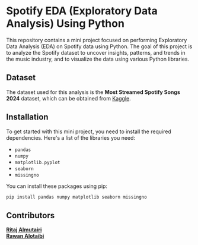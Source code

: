# Spotify EDA (Exploratory Data Analysis) Using Python

This repository contains a mini project focused on performing Exploratory Data Analysis (EDA) on Spotify data using Python. The goal of this project is to analyze the Spotify dataset to uncover insights, patterns, and trends in the music industry, and to visualize the data using various Python libraries.


## Dataset

The dataset used for this analysis is the **Most Streamed Spotify Songs 2024** dataset, which can be obtained from [Kaggle](https://www.kaggle.com/datasets/nelgiriyewithana/most-streamed-spotify-songs-2024). 

## Installation

To get started with this mini project, you need to install the required dependencies. Here's a list of the libraries you need:

- `pandas`
- `numpy`
- `matplotlib.pyplot`
- `seaborn`
- `missingno`

You can install these packages using pip:

```bash
pip install pandas numpy matplotlib seaborn missingno
```

## Contributors

**[Ritaj Almutairi](https://github.com/RitajAlmutairi)**    
**[Rawan Alotaibi](https://github.com/AlRawan7)**

